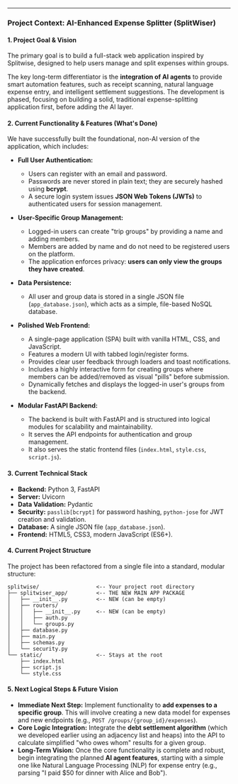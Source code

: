 
---

### Project Context: AI-Enhanced Expense Splitter (SplitWiser)

#### 1. Project Goal & Vision

The primary goal is to build a full-stack web application inspired by Splitwise, designed to help users manage and split expenses within groups.

The key long-term differentiator is the **integration of AI agents** to provide smart automation features, such as receipt scanning, natural language expense entry, and intelligent settlement suggestions. The development is phased, focusing on building a solid, traditional expense-splitting application first, before adding the AI layer.

#### 2. Current Functionality & Features (What's Done)

We have successfully built the foundational, non-AI version of the application, which includes:

*   **Full User Authentication:**
    *   Users can register with an email and password.
    *   Passwords are never stored in plain text; they are securely hashed using **bcrypt**.
    *   A secure login system issues **JSON Web Tokens (JWTs)** to authenticated users for session management.

*   **User-Specific Group Management:**
    *   Logged-in users can create "trip groups" by providing a name and adding members.
    *   Members are added by name and do not need to be registered users on the platform.
    *   The application enforces privacy: **users can only view the groups they have created**.

*   **Data Persistence:**
    *   All user and group data is stored in a single JSON file (`app_database.json`), which acts as a simple, file-based NoSQL database.

*   **Polished Web Frontend:**
    *   A single-page application (SPA) built with vanilla HTML, CSS, and JavaScript.
    *   Features a modern UI with tabbed login/register forms.
    *   Provides clear user feedback through loaders and toast notifications.
    *   Includes a highly interactive form for creating groups where members can be added/removed as visual "pills" before submission.
    *   Dynamically fetches and displays the logged-in user's groups from the backend.

*   **Modular FastAPI Backend:**
    *   The backend is built with FastAPI and is structured into logical modules for scalability and maintainability.
    *   It serves the API endpoints for authentication and group management.
    *   It also serves the static frontend files (`index.html`, `style.css`, `script.js`).

#### 3. Current Technical Stack

*   **Backend:** Python 3, FastAPI
*   **Server:** Uvicorn
*   **Data Validation:** Pydantic
*   **Security:** `passlib[bcrypt]` for password hashing, `python-jose` for JWT creation and validation.
*   **Database:** A single JSON file (`app_database.json`).
*   **Frontend:** HTML5, CSS3, modern JavaScript (ES6+).

#### 4. Current Project Structure

The project has been refactored from a single file into a standard, modular structure:

```
splitwise/                  <-- Your project root directory
├── splitwiser_app/         <-- THE NEW MAIN APP PACKAGE
│   ├── __init__.py         <-- NEW (can be empty)
│   ├── routers/
│   │   ├── __init__.py     <-- NEW (can be empty)
│   │   ├── auth.py
│   │   └── groups.py
│   ├── database.py
│   ├── main.py
│   ├── schemas.py
│   └── security.py
└── static/                 <-- Stays at the root
    ├── index.html
    ├── script.js
    └── style.css
```

#### 5. Next Logical Steps & Future Vision

*   **Immediate Next Step:** Implement functionality to **add expenses to a specific group**. This will involve creating a new data model for expenses and new endpoints (e.g., `POST /groups/{group_id}/expenses`).
*   **Core Logic Integration:** Integrate the **debt settlement algorithm** (which we developed earlier using an adjacency list and heaps) into the API to calculate simplified "who owes whom" results for a given group.
*   **Long-Term Vision:** Once the core functionality is complete and robust, begin integrating the planned **AI agent features**, starting with a simple one like Natural Language Processing (NLP) for expense entry (e.g., parsing "I paid $50 for dinner with Alice and Bob").